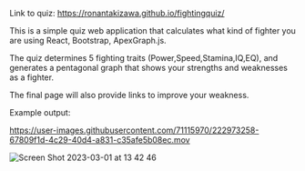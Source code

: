 Link to quiz: https://ronantakizawa.github.io/fightingquiz/

This is a simple quiz web application that calculates what kind of fighter you are using React, Bootstrap, ApexGraph.js.


The quiz determines 5 fighting traits (Power,Speed,Stamina,IQ,EQ), and generates a pentagonal graph that shows your strengths and weaknesses as a fighter. 

The final page will also provide links to improve your weakness. 

Example output:




https://user-images.githubusercontent.com/71115970/222973258-67809f1d-4c29-40d4-a831-c35afe5b08ec.mov



![Screen Shot 2023-03-01 at 13 42 46](https://user-images.githubusercontent.com/71115970/222261213-649903c6-58f3-4bbf-95ae-0de17f104204.png)
